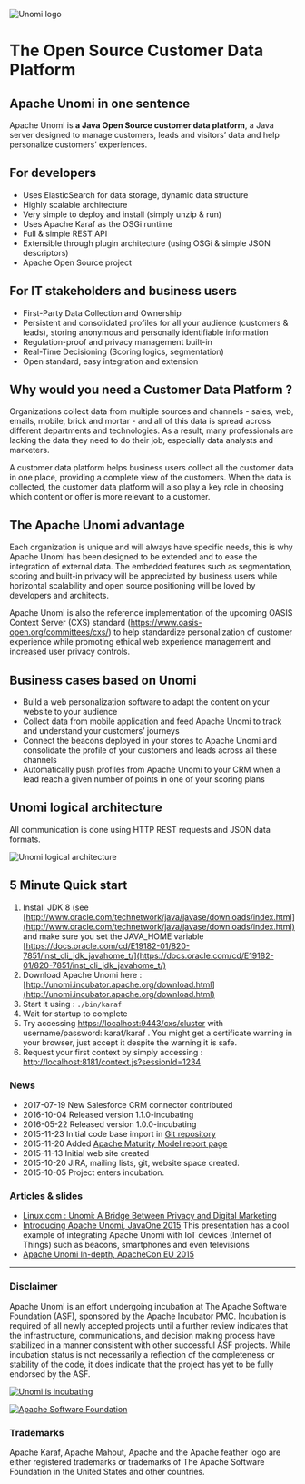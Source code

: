 <!--
  ~ Licensed to the Apache Software Foundation (ASF) under one or more
  ~ contributor license agreements.  See the NOTICE file distributed with
  ~ this work for additional information regarding copyright ownership.
  ~ The ASF licenses this file to You under the Apache License, Version 2.0
  ~ (the "License"); you may not use this file except in compliance with
  ~ the License.  You may obtain a copy of the License at
  ~
  ~      http://www.apache.org/licenses/LICENSE-2.0
  ~
  ~ Unless required by applicable law or agreed to in writing, software
  ~ distributed under the License is distributed on an "AS IS" BASIS,
  ~ WITHOUT WARRANTIES OR CONDITIONS OF ANY KIND, either express or implied.
  ~ See the License for the specific language governing permissions and
  ~ limitations under the License.
  -->
  
![Unomi logo](images/apache-unomi-380x85.png)

# The Open Source Customer Data Platform

## Apache Unomi in one sentence
Apache Unomi is __a Java Open Source customer data platform__, a Java server designed to manage customers, 
leads and visitors’ data and help personalize customers’ experiences. 

## For developers 
* Uses ElasticSearch for data storage, dynamic data structure
* Highly scalable architecture
* Very simple to deploy and install (simply unzip & run)
* Uses Apache Karaf as the OSGi runtime 
* Full & simple REST API
* Extensible through plugin architecture (using OSGi & simple JSON descriptors)
* Apache Open Source project

## For IT stakeholders and business users
* First-Party Data Collection and Ownership
* Persistent and consolidated profiles for all your audience (customers & leads), storing anonymous and personally 
identifiable information
* Regulation-proof and privacy management built-in 
* Real-Time Decisioning (Scoring logics, segmentation)
* Open standard, easy integration and extension

## Why would you need a Customer Data Platform ? 
Organizations collect data from multiple sources and channels - sales, web, emails, mobile, brick and mortar - and 
all of this data is spread across different departments and technologies. As a result, many professionals are lacking 
the data they need to do their job, especially data analysts and marketers.

A customer data platform helps business users collect all the customer data in one place, providing a complete view 
of the customers. When the data is collected, the customer data platform will also play a key role in choosing which 
content or offer is more relevant to a customer. 

## The Apache Unomi advantage 
Each organization is unique and will always have specific needs, this is why Apache Unomi has been designed to 
be extended and to ease the integration of external data. The embedded features such as segmentation, scoring and 
built-in privacy will be appreciated by business users while horizontal scalability and open source positioning will 
be loved by developers and architects. 

Apache Unomi is also the reference implementation of the upcoming OASIS Context Server (CXS) standard 
(https://www.oasis-open.org/committees/cxs/) to help standardize personalization of customer experience while promoting 
ethical web experience management and increased user privacy controls. 

## Business cases based on Unomi
* Build a web personalization software to adapt the content on your website to your audience
* Collect data from mobile application and feed Apache Unomi to track and understand your customers’ journeys 
* Connect the beacons deployed in your stores to Apache Unomi and consolidate the profile of your customers and leads across all these channels
* Automatically push profiles from Apache Unomi to your CRM when a lead reach a given number of points in one of your scoring plans

## Unomi logical architecture

All communication is done using HTTP REST requests and JSON data formats.

![Unomi logical architecture](images/unomi-logical-architecture-diagram.png)

## 5 Minute Quick start
1. Install JDK 8 (see [http://www.oracle.com/technetwork/java/javase/downloads/index.html](http://www.oracle.com/technetwork/java/javase/downloads/index.html) and make sure you set the JAVA_HOME variable [https://docs.oracle.com/cd/E19182-01/820-7851/inst_cli_jdk_javahome_t/](https://docs.oracle.com/cd/E19182-01/820-7851/inst_cli_jdk_javahome_t/)
2. Download Apache Unomi here : [http://unomi.incubator.apache.org/download.html](http://unomi.incubator.apache.org/download.html)
3. Start it using : `./bin/karaf`
4. Wait for startup to complete
5. Try accessing [https://localhost:9443/cxs/cluster](https://localhost:9443/cxs/cluster) with username/password: karaf/karaf . You might get a certificate warning in your browser, just accept it despite the warning it is safe.
6. Request your first context by simply accessing : [http://localhost:8181/context.js?sessionId=1234](http://localhost:8181/context.js?sessionId=1234)

### News

- 2017-07-19 New Salesforce CRM connector contributed
- 2016-10-04 Released version 1.1.0-incubating
- 2016-05-22 Released version 1.0.0-incubating
- 2015-11-23 Initial code base import in [Git repository](source-repository.html) 
- 2015-11-20 Added [Apache Maturity Model report page](maturity-model-report.html)
- 2015-11-13 Initial web site created
- 2015-10-20 JIRA, mailing lists, git, website space created.
- 2015-10-05 Project enters incubation.

### Articles & slides

* [Linux.com : Unomi: A Bridge Between Privacy and Digital Marketing](http://www.linux.com/news/enterprise/cloud-computing/858418-unomi-a-bridge-between-privacy-and-digital-marketing)
* [Introducing Apache Unomi, JavaOne 2015](http://www.slideshare.net/sergehuber/introducing-apache-unomi-javaone-2015-session) This presentation has a cool example of integrating Apache Unomi with IoT devices (Internet of Things) such as beacons, smartphones and even televisions
* [Apache Unomi In-depth, ApacheCon EU 2015](http://www.slideshare.net/sergehuber/apache-unomi-in-depth-apachecon-eu-2015-session)

---

### Disclaimer

Apache Unomi is an effort undergoing incubation at The Apache Software Foundation (ASF), sponsored by the Apache Incubator PMC. Incubation is required 
of all newly accepted projects until a further review indicates that the infrastructure, communications, and decision making process have stabilized 
in a manner consistent with other successful ASF projects. While incubation status is not necessarily a reflection of the completeness or stability 
of the code, it does indicate that the project has yet to be fully endorsed by the ASF.

[![Unomi is incubating](images/incubator-logo.png)](http://incubator.apache.org)

[![Apache Software Foundation](https://www.apache.org/foundation/press/kit/asf_logo_url_small.png)](http://apache.org)

### Trademarks

Apache Karaf, Apache Mahout, Apache and the Apache feather logo are either registered trademarks or trademarks of The
 Apache Software Foundation in the United States and other countries.

